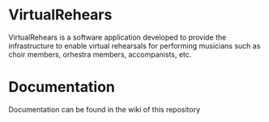 # VirtualRehears
VirtualRehears is a software application developed to provide the infrastructure to enable virtual rehearsals for performing musicians such as choir members, orhestra members, accompanists, etc.

# Documentation
Documentation can be found in the wiki of this repository
